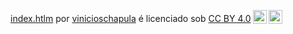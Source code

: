 <p xmlns:cc="http://creativecommons.org/ns#" xmlns:dct="http://purl.org/dc/terms/"><a property="dct:title" rel="cc:attributionURL" href="https://github.com/vinicioschapula/index.html/commit/5cc384e3af535f6085f45d2c114afc1febe7e892">index.htlm</a> por <a rel="cc:attributionURL dct:creator" property="cc:attributionName" href="http://índice.html© 2024 por vinicioschapulaestá licenciado sob CC BY 4.0">vinicioschapula</a> é licenciado sob <a href="https://creativecommons.org/licenses/by/4.0/?ref=chooser-v1" target="_blank" rel="license noopener noreferrer" style="display:inline-block;">CC BY 4.0<img style="height:22px!important;margin-left:3px;vertical-align:text-bottom;" src="https://mirrors.creativecommons.org/presskit/icons/cc.svg?ref=chooser-v1" alt=""><img style="height:22px!important;margin-left:3px;vertical-align:text-bottom;" src="https://mirrors.creativecommons.org/presskit/icons/by.svg?ref=chooser-v1" alt=""></a></p>

